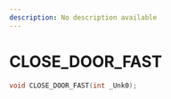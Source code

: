 ```yaml
---
description: No description available 
---
```


# CLOSE_DOOR_FAST

```cpp
void CLOSE_DOOR_FAST(int _Unk0);
```